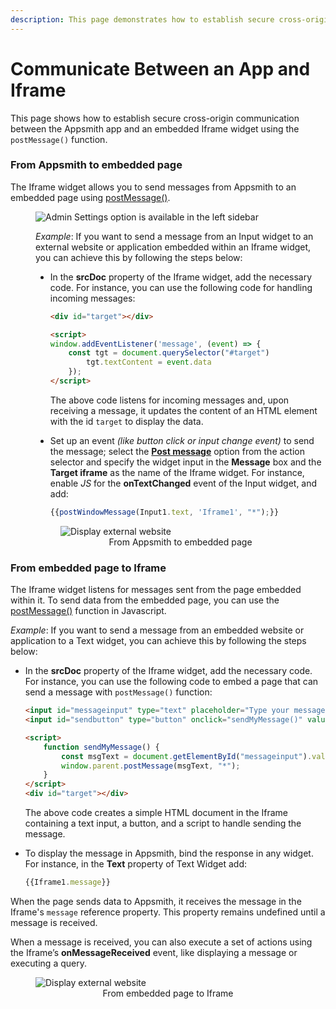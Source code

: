 ```yaml
---
description: This page demonstrates how to establish secure cross-origin communication between the Appsmith app and an embedded Iframe widget. 
---
```

# Communicate Between an App and Iframe

This page shows how to establish secure cross-origin communication between the Appsmith app and an embedded Iframe widget using the `postMessage()` function.

### From Appsmith to embedded page

The Iframe widget allows you to send messages from Appsmith to an embedded page using [postMessage()](https://developer.mozilla.org/en-US/docs/Web/API/Window/postMessage).

<figure>
  <img src="/img/postmessage_child_incoming.png" style= {{width:"500px", height:"auto"}} alt="Admin Settings option is available in the left sidebar"/>
  <figcaption align = "center"><i></i></figcaption>
</figure>

<dd>

*Example*: If you want to send a message from an Input widget to an external website or application embedded within an Iframe widget, you can achieve this by following the steps below:

* In the **srcDoc** property of the Iframe widget, add the necessary code. For instance, you can use the following code for handling incoming messages:

    ```html
    <div id="target"></div>

    <script>
    window.addEventListener('message', (event) => {
        const tgt = document.querySelector("#target")
            tgt.textContent = event.data
        });
    </script>
    ```

    The above code listens for incoming messages and, upon receiving a message, it updates the content of an HTML element with the id `target` to display the data.

* Set up an event *(like button click or input change event)* to send the message; select the [**Post message**](/reference/appsmith-framework/widget-actions/post-message) option from the action selector and specify the widget input in the **Message** box and the **Target iframe** as the name of the Iframe widget. For instance, enable *JS* for the **onTextChanged** event of the Input widget, and add:

    ```js
    {{postWindowMessage(Input1.text, 'Iframe1', "*");}}
    ```


<figure>
  <img src="/img/fromapptoiframe-1.gif" style= {{width:"700px", height:"auto"}} alt="Display external website"/>
  <figcaption align = "center"><i></i>From Appsmith to embedded page</figcaption>
</figure>

</dd>

### From embedded page to Iframe

The Iframe widget listens for messages sent from the page embedded within it. To send data from the embedded page, you can use the [postMessage()](https://developer.mozilla.org/en-US/docs/Web/API/Window/postMessage) function in Javascript. 

*Example*: If you want to send a message from an embedded website or application to a Text widget, you can achieve this by following the steps below:

* In the **srcDoc** property of the Iframe widget, add the necessary code. For instance, you can use the following code to embed a page that can send a message with `postMessage()` function:

    ```html
    <input id="messageinput" type="text" placeholder="Type your message here..."></input>
    <input id="sendbutton" type="button" onclick="sendMyMessage()" value="SEND" />

    <script>
        function sendMyMessage() {
            const msgText = document.getElementById("messageinput").value;
            window.parent.postMessage(msgText, "*");
        }
    </script>
    <div id="target"></div>
    ```

    The above code creates a simple HTML document in the Iframe containing a text input, a button, and a script to handle sending the message.

* To display the message in Appsmith, bind the response in any widget. For instance, in the **Text** property of Text Widget add:

   ```js
   {{Iframe1.message}}
   ```
When the page sends data to Appsmith, it receives the message in the Iframe's `message` reference property. This property remains undefined until a message is received.

When a message is received, you can also execute a set of actions using the Iframe’s **onMessageReceived** event, like displaying a message or executing a query.

<figure>
  <img src="/img/iframe-2-.gif" style= {{width:"700px", height:"auto"}} alt="Display external website"/>
  <figcaption align = "center"><i></i>From embedded page to Iframe</figcaption>
</figure>

